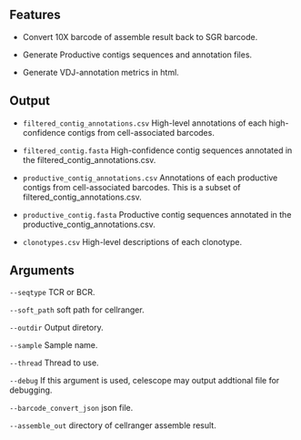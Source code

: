 ## Features

- Convert 10X barcode of assemble result back to SGR barcode.

- Generate Productive contigs sequences and annotation files.

- Generate VDJ-annotation metrics in html.

## Output

- `filtered_contig_annotations.csv` High-level annotations of each high-confidence contigs from cell-associated barcodes.

- `filtered_contig.fasta` High-confidence contig sequences annotated in the filtered_contig_annotations.csv.

- `productive_contig_annotations.csv` Annotations of each productive contigs from cell-associated barcodes. This is a subset of filtered_contig_annotations.csv.

- `productive_contig.fasta` Productive contig sequences annotated in the productive_contig_annotations.csv.

- `clonotypes.csv` High-level descriptions of each clonotype.
## Arguments
`--seqtype` TCR or BCR.

`--soft_path` soft path for cellranger.

`--outdir` Output diretory.

`--sample` Sample name.

`--thread` Thread to use.

`--debug` If this argument is used, celescope may output addtional file for debugging.

`--barcode_convert_json` json file.

`--assemble_out` directory of cellranger assemble result.

